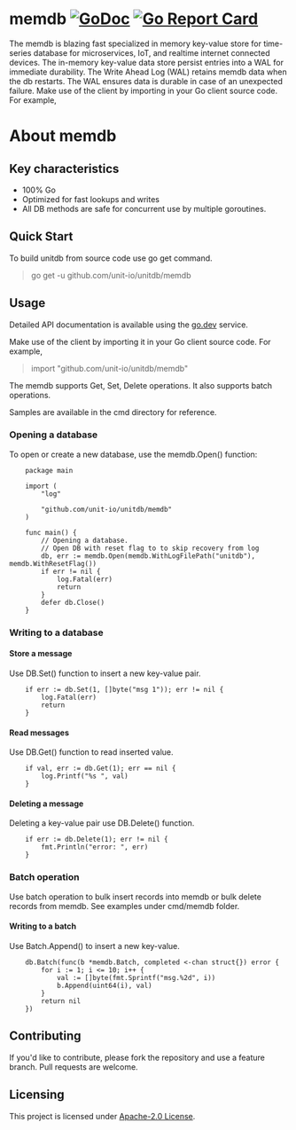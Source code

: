 # memdb [![GoDoc](https://godoc.org/github.com/unit-io/unitdb/memdb?status.svg)](https://pkg.go.dev/github.com/unit-io/unitdb/memdb) [![Go Report Card](https://goreportcard.com/badge/github.com/unit-io/unitdb/memdb)](https://goreportcard.com/report/github.com/unit-io/unitdb/memdb)

The memdb is blazing fast specialized in memory key-value store for time-series database for microservices, IoT, and realtime internet connected devices. The in-memory key-value data store persist entries into a WAL for immediate durability. The Write Ahead Log (WAL) retains memdb data when the db restarts. The WAL ensures data is durable in case of an unexpected failure. Make use of the client by importing in your Go client source code. For example,

# About memdb

## Key characteristics
- 100% Go
- Optimized for fast lookups and writes
- All DB methods are safe for concurrent use by multiple goroutines.

## Quick Start
To build unitdb from source code use go get command.

> go get -u github.com/unit-io/unitdb/memdb

## Usage
Detailed API documentation is available using the [go.dev](https://pkg.go.dev/github.com/unit-io/unitdb/memdb) service.

Make use of the client by importing it in your Go client source code. For example,

> import "github.com/unit-io/unitdb/memdb"

The memdb supports Get, Set, Delete operations. It also supports batch operations.

Samples are available in the cmd directory for reference.

### Opening a database
To open or create a new database, use the memdb.Open() function:

```
	package main

	import (
		"log"

		"github.com/unit-io/unitdb/memdb"
	)

	func main() {
		// Opening a database.
		// Open DB with reset flag to to skip recovery from log
		db, err := memdb.Open(memdb.WithLogFilePath("unitdb"), memdb.WithResetFlag())
		if err != nil {
			log.Fatal(err)
			return
		}	
		defer db.Close()
	}

```

### Writing to a database

#### Store a message
Use DB.Set() function to insert a new key-value pair.

```
	if err := db.Set(1, []byte("msg 1")); err != nil {
		log.Fatal(err)
		return
    }

```

#### Read messages
Use DB.Get() function to read inserted value.

```
	if val, err := db.Get(1); err == nil {
        log.Printf("%s ", val)
    }

```

#### Deleting a message
Deleting a key-value pair use DB.Delete() function.

```
    if err := db.Delete(1); err != nil {
        fmt.Println("error: ", err)
    }

```

### Batch operation
Use batch operation to bulk insert records into memdb or bulk delete records from memdb. See examples under cmd/memdb folder.

#### Writing to a batch
Use Batch.Append() to insert a new key-value.

```
	db.Batch(func(b *memdb.Batch, completed <-chan struct{}) error {
		for i := 1; i <= 10; i++ {
            val := []byte(fmt.Sprintf("msg.%2d", i))
            b.Append(uint64(i), val)
        }
		return nil
    })

```

## Contributing
If you'd like to contribute, please fork the repository and use a feature branch. Pull requests are welcome.

## Licensing
This project is licensed under [Apache-2.0 License](https://github.com/unit-io/unitdb/blob/master/LICENSE).
